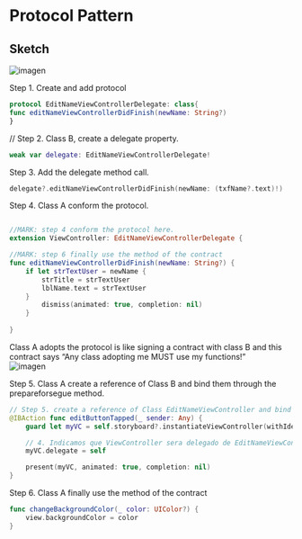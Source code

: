 #  Protocol Pattern

## Sketch
![imagen](../master/assets/protocolPattern.png)

Step 1. Create and add protocol  
```swift
protocol EditNameViewControllerDelegate: class{
func editNameViewControllerDidFinish(newName: String?)
}

```
// Step 2. Class B, create a delegate property.  
```swift
weak var delegate: EditNameViewControllerDelegate!
```
Step 3. Add the delegate method call.  
```swift
delegate?.editNameViewControllerDidFinish(newName: (txfName?.text)!)
```

Step 4. Class A conform the protocol.  
```swift

//MARK: step 4 conform the protocol here.
extension ViewController: EditNameViewControllerDelegate {

//MARK: step 6 finally use the method of the contract
func editNameViewControllerDidFinish(newName: String?) {
    if let strTextUser = newName {
        strTitle = strTextUser
        lblName.text = strTextUser
    }
        dismiss(animated: true, completion: nil)
    }
    
}
```
Class A adopts the protocol  is like signing a contract with class B and this contract says “Any class adopting me MUST use my functions!”  
![imagen](../master/assets/memeOne.jpg)

Step 5. Class A create a reference of Class B and bind them through the prepareforsegue method.  
```swift
// Step 5. create a reference of Class EditNameViewController and bind them through the prepareforsegue method or other one.
@IBAction func editButtonTapped(_ sender: Any) {
    guard let myVC = self.storyboard?.instantiateViewController(withIdentifier: "MyViewController") as? EditNameViewController else { return }

    // 4. Indicamos que ViewController sera delegado de EditNameViewController
    myVC.delegate = self

    present(myVC, animated: true, completion: nil)
}
```

Step 6. Class A finally use the method of the contract
```swift
func changeBackgroundColor(_ color: UIColor?) {
    view.backgroundColor = color
}
```

